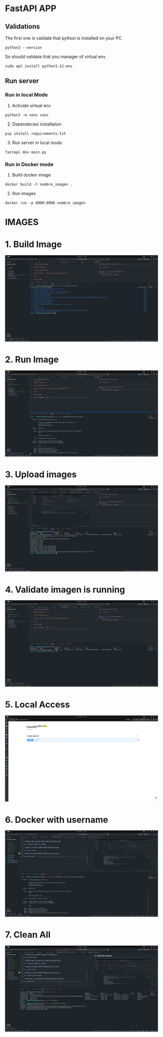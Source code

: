 # FastAPI APP


## Validations
The first one is validate that python is installed on your PC

```
python3 --version
```

So should validate that you manager of virtual env

```
sudo apt install python3.12-env
```

## Run server

### Run in local Mode

1. Activate virtual env
```
python3 -m venv venv
```

2. Dependecies installation
```
pip install requirements.txt
```


3. Run server in local mode
```
fastapi dev main.py
```

### Run in Docker mode

1. Build docker image
```
docker build -t nombre_imagen . 
```

2. Run images
```
docker run -p 8000:8000 nombre_imagen 
```

# IMAGES

# 1. Build Image

![Crear Imagen](images/make_image.png)

# 2. Run Image

![Ejecutar un contenedor](images/run_images.png)

# 3. Upload images

![Cargar imagen a Docker Hub](images/push_images.png)

# 4. Validate imagen is running

![Publicar el puerto 8000](images/validate_run.png)

# 5. Local Access 

![Publicar el puerto 8000](images/access_local.png)

# 6. Docker with username

![Contenedor con mi usuario](images/docker_with_name.png)

# 7. Clean All 

![Borrar contenedor e imagen](images/delete_container_images.png)